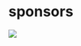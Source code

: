 # sponsors

<a href="https://read.cash/become-a-sponsor/Read.Cash"><img src="https://rcimg.net/images/sponsors/svg/Read.Cash.svg?3" style="margin: auto"></a>
